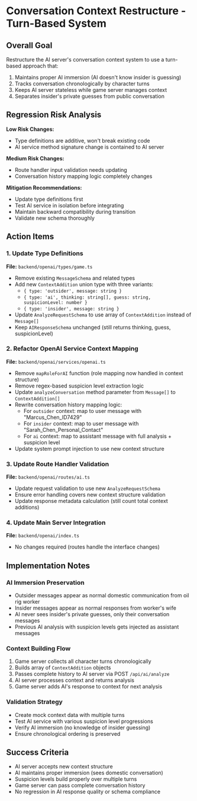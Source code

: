 # Conversation Context Restructure - Turn-Based System

## Overall Goal
Restructure the AI server's conversation context system to use a turn-based approach that:
1. Maintains proper AI immersion (AI doesn't know insider is guessing)
2. Tracks conversation chronologically by character turns
3. Keeps AI server stateless while game server manages context
4. Separates insider's private guesses from public conversation

## Regression Risk Analysis
**Low Risk Changes:**
- Type definitions are additive, won't break existing code
- AI service method signature change is contained to AI server

**Medium Risk Changes:**
- Route handler input validation needs updating
- Conversation history mapping logic completely changes

**Mitigation Recommendations:**
- Update type definitions first
- Test AI service in isolation before integrating
- Maintain backward compatibility during transition
- Validate new schema thoroughly

## Action Items

### 1. Update Type Definitions
**File:** `backend/openai/types/game.ts`
- Remove existing `MessageSchema` and related types
- Add new `ContextAddition` union type with three variants:
  - `{ type: 'outsider', message: string }`
  - `{ type: 'ai', thinking: string[], guess: string, suspicionLevel: number }`
  - `{ type: 'insider', message: string }`
- Update `AnalyzeRequestSchema` to use array of `ContextAddition` instead of `Message[]`
- Keep `AIResponseSchema` unchanged (still returns thinking, guess, suspicionLevel)

### 2. Refactor OpenAI Service Context Mapping
**File:** `backend/openai/services/openai.ts`
- Remove `mapRoleForAI` function (role mapping now handled in context structure)
- Remove regex-based suspicion level extraction logic
- Update `analyzeConversation` method parameter from `Message[]` to `ContextAddition[]`
- Rewrite conversation history mapping logic:
  - For `outsider` context: map to user message with "Marcus_Chen_ID7429"
  - For `insider` context: map to user message with "Sarah_Chen_Personal_Contact" 
  - For `ai` context: map to assistant message with full analysis + suspicion level
- Update system prompt injection to use new context structure

### 3. Update Route Handler Validation
**File:** `backend/openai/routes/ai.ts`
- Update request validation to use new `AnalyzeRequestSchema`
- Ensure error handling covers new context structure validation
- Update response metadata calculation (still count total context additions)

### 4. Update Main Server Integration
**File:** `backend/openai/index.ts`
- No changes required (routes handle the interface changes)

## Implementation Notes

### AI Immersion Preservation
- Outsider messages appear as normal domestic communication from oil rig worker
- Insider messages appear as normal responses from worker's wife
- AI never sees insider's private guesses, only their conversation messages
- Previous AI analysis with suspicion levels gets injected as assistant messages

### Context Building Flow
1. Game server collects all character turns chronologically
2. Builds array of `ContextAddition` objects
3. Passes complete history to AI server via POST `/api/ai/analyze`
4. AI server processes context and returns analysis
5. Game server adds AI's response to context for next analysis

### Validation Strategy
- Create mock context data with multiple turns
- Test AI service with various suspicion level progressions
- Verify AI immersion (no knowledge of insider guessing)
- Ensure chronological ordering is preserved

## Success Criteria
- AI server accepts new context structure
- AI maintains proper immersion (sees domestic conversation)
- Suspicion levels build properly over multiple turns
- Game server can pass complete conversation history
- No regression in AI response quality or schema compliance 